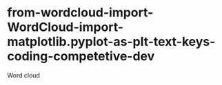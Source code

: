 # from-wordcloud-import-WordCloud-import-matplotlib.pyplot-as-plt-text-keys-coding-competetive-dev
Word cloud 
